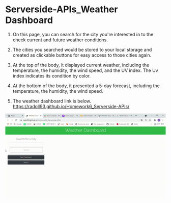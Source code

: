 # Serverside-APIs_Weather Dashboard

<Weather Dashboard>

1. On this page, you can search for the city you're interested in to the check current and future weather conditions.

2. The cities you searched would be stored to your local storage and created as clickable buttons for easy access to those cities again.

3. At the top of the body, it displayed current weather, including the temperature, the humidity, the wind speed, and the UV index. The Uv index indicates its condition by color.

4. At the bottom of the body, it presented a 5-day forecast, including the temperature, the humidity, the wind speed.

5. The weather dashboard link is below.
https://radoll93.github.io/Homework6_Serverside-APIs/

![Weather dashboard](./Assets/Weather_Dashboard.gif)


